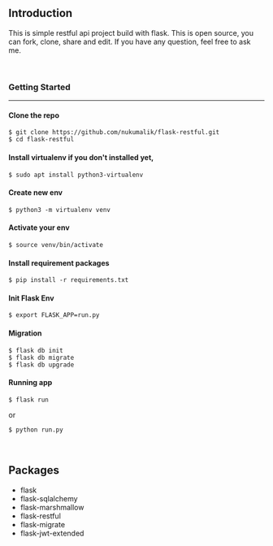 ## Introduction

This is simple restful api project build with flask. This is open source, you can fork, clone, share and edit. If you have any question, feel free to ask me.

</br>

### Getting Started

---

#### Clone the repo

```
$ git clone https://github.com/nukumalik/flask-restful.git
$ cd flask-restful
```

#### Install virtualenv if you don't installed yet,

```
$ sudo apt install python3-virtualenv
```

#### Create new env

```
$ python3 -m virtualenv venv
```

#### Activate your env

```
$ source venv/bin/activate
```

#### Install requirement packages

```
$ pip install -r requirements.txt
```

#### Init Flask Env

```
$ export FLASK_APP=run.py
```

#### Migration

```
$ flask db init
$ flask db migrate
$ flask db upgrade
```

#### Running app

```
$ flask run
```

or

```
$ python run.py
```

</br>

## Packages

- flask
- flask-sqlalchemy
- flask-marshmallow
- flask-restful
- flask-migrate
- flask-jwt-extended
